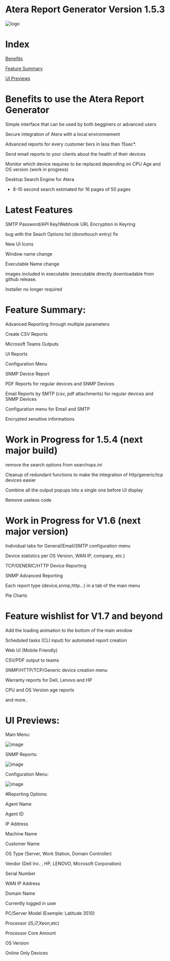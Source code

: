 # Atera Report Generator Version 1.5.3
![logo](https://github.com/infovirtuel/Atera-Report-Generator/assets/134888924/d1613878-09f1-49d7-a207-8c77a85c4cdf)

# Index
[Benefits](#Latest-Features)

[Feature Summary](#Feature-Summary)

[UI Previews](#UI-Previews)


# Benefits to use the Atera Report Generator

Simple interface that can be used by both begginers or advanced users

Secure integration of Atera with a local environnement

Advanced reports for every customer tiers in less than 15sec*. 

Send email reports to your clients about the health of their devices

Monitor which device requires to be replaced depending on CPU Age and OS version (work in progress)

Desktop Search Engine for Atera

* 8-10 second search estimated for 16 pages of 50 pages

#  Latest Features
SMTP Password/API Key/Webhook URL Encryption in Keyring

bug with the Seach Options list (donottouch entry) fix

New UI Icons

Window name change

Executable Name change

images included in executable (executable directly downloadable from github release.

Installer no longer required


# Feature Summary:

Advanced Reporting through multiple parameters

Create CSV Reports

Microsoft Teams Outputs

UI Reports

Configuration Menu

SNMP Device Report

PDF Reports for regular devices and SNMP Devices

Email Reports by SMTP (csv, pdf attachments) for regular devices and SNMP Devices

Configuration menu for Email and SMTP

Encrypted sensitive informations


# Work in Progress for 1.5.4 (next major build)

remove the search options from searchops.ini

Cleanup of redundant functions to make the integration of http/generic/tcp devices easier

Combine all the output popups into a single one before UI display

Remove useless code


# Work in Progress for V1.6 (next major version)


Individual tabs for General/Email/SMTP configuration menu

Device statistics per OS Version, WAN IP, company, etc.)

TCP/GENERIC/HTTP Device Reporting

SNMP Advanced Reporting

Each report type (device,snmp,http...) in a tab of the main menu


Pie Charts

# Feature wishlist for V1.7 and beyond

Add the loading animation to the bottom of the main window

Scheduled tasks (CLI input) for automated report creation

Web UI (Mobile Friendly) 

CSV/PDF output to teams

SNMP/HTTP/TCP/Generic device creation menu

Warranty reports for Dell, Lenovo and HP

CPU and OS Version age reports


and more..

# UI Previews:

Main Menu:

![image](https://github.com/infovirtuel/Atera-Report-Generator/assets/134888924/38c2a76c-7625-4bd7-a531-70319bb3a0ad)


SNMP Reports:

![image](https://github.com/infovirtuel/Atera-Report-Generator/assets/134888924/42f4b61f-4e59-4aca-a99a-52ad6c5594d1)


Configuration Menu:

![image](https://github.com/infovirtuel/Atera-Report-Generator/assets/134888924/ffecee06-65e4-4f5d-b4fc-562efb9f5cfa)



#Reporting Options:

Agent Name

Agent ID

IP Address

Machine Name

Customer Name

OS Type (Server, Work Station, Domain Controller)

Vendor (Dell Inc. , HP, LENOVO, Microsoft Corporation)

Serial Number

WAN IP Address

Domain Name

Currently logged in user

PC/Server Model (Exemple: Latitude 3510)

Processor (i5,i7,Xeon,etc)

Processor Core Amount 

OS Version

Online Only Devices
